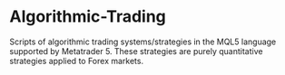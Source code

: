 # Algorithmic-Trading

Scripts of algorithmic trading systems/strategies in the MQL5 language supported by Metatrader 5. These strategies are purely quantitative strategies applied to Forex markets.
